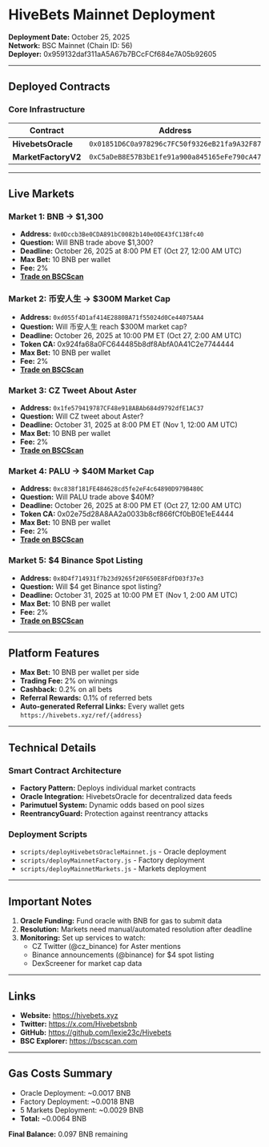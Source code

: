# HiveBets Mainnet Deployment

**Deployment Date:** October 25, 2025  
**Network:** BSC Mainnet (Chain ID: 56)  
**Deployer:** 0x959132daf311aA5A67b7BCcFCf684e7A05b92605

---

## Deployed Contracts

### Core Infrastructure

| Contract | Address | BSCScan |
|----------|---------|---------|
| **HivebetsOracle** | `0x01851D6C0a978296c7FC50f9326eB21fa9A32F87` | [View](https://bscscan.com/address/0x01851D6C0a978296c7FC50f9326eB21fa9A32F87) |
| **MarketFactoryV2** | `0xC5aDeB8E57B3bE1fe91a900a845165eFe790cA47` | [View](https://bscscan.com/address/0xC5aDeB8E57B3bE1fe91a900a845165eFe790cA47) |

---

## Live Markets

### Market 1: BNB → $1,300
- **Address:** `0x0Dccb3Be0CDA891bC0082b140e0DE43fC13Bfc40`
- **Question:** Will BNB trade above $1,300?
- **Deadline:** October 26, 2025 at 8:00 PM ET (Oct 27, 12:00 AM UTC)
- **Max Bet:** 10 BNB per wallet
- **Fee:** 2%
- **[Trade on BSCScan](https://bscscan.com/address/0x0Dccb3Be0CDA891bC0082b140e0DE43fC13Bfc40)**

### Market 2: 币安人生 → $300M Market Cap
- **Address:** `0xd055f4D1af414E2880BA71f55024d0Ce44075AA4`
- **Question:** Will 币安人生 reach $300M market cap?
- **Deadline:** October 26, 2025 at 10:00 PM ET (Oct 27, 2:00 AM UTC)
- **Token CA:** 0x924fa68a0FC644485b8df8AbfA0A41C2e7744444
- **Max Bet:** 10 BNB per wallet
- **Fee:** 2%
- **[Trade on BSCScan](https://bscscan.com/address/0xd055f4D1af414E2880BA71f55024d0Ce44075AA4)**

### Market 3: CZ Tweet About Aster
- **Address:** `0x1fe579419787CF48e918ABAb684d9792dfE1AC37`
- **Question:** Will CZ tweet about Aster?
- **Deadline:** October 31, 2025 at 8:00 PM ET (Nov 1, 12:00 AM UTC)
- **Max Bet:** 10 BNB per wallet
- **Fee:** 2%
- **[Trade on BSCScan](https://bscscan.com/address/0x1fe579419787CF48e918ABAb684d9792dfE1AC37)**

### Market 4: PALU → $40M Market Cap
- **Address:** `0xc838f181FE484628cd5fe2eF4c64890D979B480C`
- **Question:** Will PALU trade above $40M?
- **Deadline:** October 26, 2025 at 8:00 PM ET (Oct 27, 12:00 AM UTC)
- **Token CA:** 0x02e75d28A8AA2a0033b8cf866fCf0bB0E1eE4444
- **Max Bet:** 10 BNB per wallet
- **Fee:** 2%
- **[Trade on BSCScan](https://bscscan.com/address/0xc838f181FE484628cd5fe2eF4c64890D979B480C)**

### Market 5: $4 Binance Spot Listing
- **Address:** `0x8D4f714931f7b23d9265f20F650E8FdfD03f37e3`
- **Question:** Will $4 get Binance spot listing?
- **Deadline:** October 31, 2025 at 10:00 PM ET (Nov 1, 2:00 AM UTC)
- **Max Bet:** 10 BNB per wallet
- **Fee:** 2%
- **[Trade on BSCScan](https://bscscan.com/address/0x8D4f714931f7b23d9265f20F650E8FdfD03f37e3)**

---

## Platform Features

- **Max Bet:** 10 BNB per wallet per side
- **Trading Fee:** 2% on winnings
- **Cashback:** 0.2% on all bets
- **Referral Rewards:** 0.1% of referred bets
- **Auto-generated Referral Links:** Every wallet gets `https://hivebets.xyz/ref/{address}`

---

## Technical Details

### Smart Contract Architecture
- **Factory Pattern:** Deploys individual market contracts
- **Oracle Integration:** HivebetsOracle for decentralized data feeds
- **Parimutuel System:** Dynamic odds based on pool sizes
- **ReentrancyGuard:** Protection against reentrancy attacks

### Deployment Scripts
- `scripts/deployHivebetsOracleMainnet.js` - Oracle deployment
- `scripts/deployMainnetFactory.js` - Factory deployment
- `scripts/deployMainnetMarkets.js` - Markets deployment

---

## Important Notes

1. **Oracle Funding:** Fund oracle with BNB for gas to submit data
2. **Resolution:** Markets need manual/automated resolution after deadline
3. **Monitoring:** Set up services to watch:
   - CZ Twitter (@cz_binance) for Aster mentions
   - Binance announcements (@binance) for $4 spot listing
   - DexScreener for market cap data

---

## Links

- **Website:** https://hivebets.xyz
- **Twitter:** https://x.com/Hivebetsbnb
- **GitHub:** https://github.com/lexie23c/Hivebets
- **BSC Explorer:** https://bscscan.com

---

## Gas Costs Summary

- Oracle Deployment: ~0.0017 BNB
- Factory Deployment: ~0.0018 BNB
- 5 Markets Deployment: ~0.0029 BNB
- **Total:** ~0.0064 BNB

**Final Balance:** 0.097 BNB remaining

